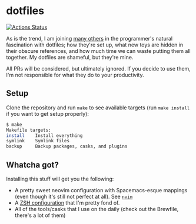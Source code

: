 # dotfiles

[![Actions Status](https://github.com/macintacos/dotfiles/workflows/CI/badge.svg)](https://github.com/macintacos/dotfiles/actions)

As is the trend, I am joining [many others](https://dotfiles.github.io/) in the programmer's natural fascination with dotfiles; how they're set up, what new toys are hidden in their obscure references, and how much time we can waste putting them all together. My dotfiles are shameful, but they're mine.

All PRs will be considered, but ultimately ignored. If you decide to use them, I'm not responsible for what they do to your productivity.

## Setup

Clone the repository and run `make` to see available targets (run `make install` if you want to get setup properly):

```bash
$ make
Makefile targets:
install    Install everything
symlink    Symlink files
backup     Backup packages, casks, and plugins
```

## Whatcha got?

Installing this stuff will get you the following:

- A pretty sweet neovim configuration with Spacemacs-esque mappings (even though it's still not perfect at all). See [`nvim`](https://github.com/macintacos/dotfiles/tree/trunk/nvim)
- A [ZSH configuration](https://github.com/macintacos/dotfiles/tree/trunk/zsh) that I'm pretty fond of.
- All of the tools/casks that I use on the daily (check out the Brewfile, there's a lot of them)